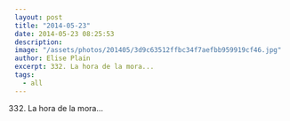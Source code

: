 ```yaml
---
layout: post
title: "2014-05-23"
date: 2014-05-23 08:25:53
description: 
image: "/assets/photos/201405/3d9c63512ffbc34f7aefbb959919cf46.jpg"
author: Elise Plain
excerpt: 332. La hora de la mora...
tags: 
  - all
---
```


332. La hora de la mora...
<p></p>
